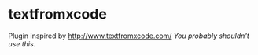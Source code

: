 textfromxcode
=============

Plugin inspired by http://www.textfromxcode.com/
*You probably shouldn't use this*.